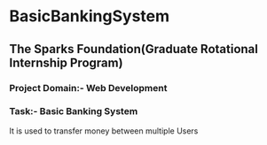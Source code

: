 # BasicBankingSystem
<h2>The Sparks Foundation(Graduate Rotational Internship Program)</h2>

<h3>Project Domain:- Web Development</h3>
<h3>Task:- Basic Banking System</h3>
<p>It is used to transfer money between multiple Users</p>
